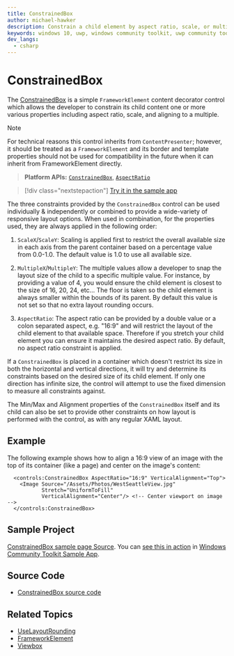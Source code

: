 ```yaml
---
title: ConstrainedBox
author: michael-hawker
description: Constrain a child element by aspect ratio, scale, or multiple.
keywords: windows 10, uwp, windows community toolkit, uwp community toolkit, uwp toolkit, viewbox, content decorator, ConstrainedBox
dev_langs:
  - csharp
---
```


# ConstrainedBox

The [ConstrainedBox](/dotnet/api/microsoft.toolkit.uwp.ui.controls.constrianedbox) is a simple `FrameworkElement` content decorator control which allows the developer to constrain its child content one or more various properties including aspect ratio, scale, and aligning to a multiple.

> [!NOTE]
> For technical reasons this control inherits from `ContentPresenter`; however, it should be treated as a `FrameworkElement` and its border and template properties should not be used for compatibility in the future when it can inherit from FrameworkElement directly.

> **Platform APIs:** [`ConstrainedBox`](/dotnet/api/microsoft.toolkit.uwp.ui.controls.constrianedbox), [`AspectRatio`](/dotnet/api/microsoft.toolkit.uwp.ui.controls.aspectratio)

> [!div class="nextstepaction"]
> [Try it in the sample app](uwpct://controls?sample=constrainedbox)

The three constraints provided by the `ConstrainedBox` control can be used individually & independently or combined to provide a wide-variety of responsive layout options. When used in combination, for the properties used, they are always applied in the following order:

1. `ScaleX`/`ScaleY`: Scaling is applied first to restrict the overall available size in each axis from the parent container based on a percentage value from 0.0-1.0. The default value is 1.0 to use all available size.

2. `MultipleX`/`MultipleY`: The multiple values allow a developer to snap the layout size of the child to a specific multiple value. For instance, by providing a value of 4, you would ensure the child element is closest to the size of 16, 20, 24, etc... The floor is taken so the child element is always smaller within the bounds of its parent. By default this value is not set so that no extra layout rounding occurs.

3. `AspectRatio`: The aspect ratio can be provided by a double value or a colon separated aspect, e.g. "16:9" and will restrict the layout of the child element to that available space. Therefore if you stretch your child element you can ensure it maintains the desired aspect ratio. By default, no aspect ratio constraint is applied.

If a `ConstrainedBox` is placed in a container which doesn't restrict its size in both the horizontal and vertical directions, it will try and determine its constraints based on the desired size of its child element. If only one direction has infinite size, the control will attempt to use the fixed dimension to measure all constraints against.

The Min/Max and Alignment properties of the `ConstrainedBox` itself and its child can also be set to provide other constraints on how layout is performed with the control, as with any regular XAML layout.

## Example

The following example shows how to align a 16:9 view of an image with the top of its container (like a page) and center on the image's content:

```xaml
  <controls:ConstrainedBox AspectRatio="16:9" VerticalAlignment="Top">
    <Image Source="/Assets/Photos/WestSeattleView.jpg"
           Stretch="UniformToFill"
           VerticalAlignment="Center"/> <!-- Center viewport on image -->
  </controls:ConstrainedBox>
```

## Sample Project

[ConstrainedBox sample page Source](https://github.com/CommunityToolkit/WindowsCommunityToolkit/blob/rel/7.1.0/Microsoft.Toolkit.Uwp.SampleApp/SamplePages/Primitives/ConstrainedBox.bind). You can [see this in action](uwpct://controls?sample=constrainedbox) in [Windows Community Toolkit Sample App](https://aka.ms/windowstoolkitapp).

## Source Code

- [ConstrainedBox source code](https://github.com/CommunityToolkit/WindowsCommunityToolkit/tree/rel/7.1.0/Microsoft.Toolkit.Uwp.UI.Controls.Primitives/ConstrainedBox)

## Related Topics

- [UseLayoutRounding](/uwp/api/windows.ui.xaml.uielement.uselayoutrounding)
- [FrameworkElement](/uwp/api/windows.ui.xaml.frameworkelement)
- [Viewbox](/uwp/api/windows.ui.xaml.controls.viewbox)
